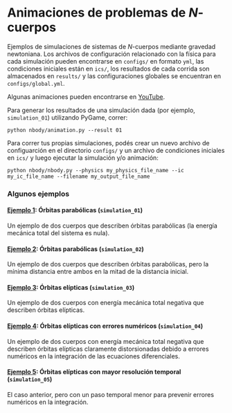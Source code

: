 # Animaciones de problemas de $N$-cuerpos

Ejemplos de simulaciones de sistemas de $N$-cuerpos mediante gravedad newtoniana. Los archivos de configuración relacionado con la física para cada simulación pueden encontrarse en `configs/` en formato `yml`, las condiciones iniciales están en `ics/`, los resultados de cada corrida son almacenados en `results/` y las configuraciones globales se encuentran en `configs/global.yml`.

Algunas animaciones pueden encontrarse en [YouTube](https://www.youtube.com/fgiza/videos).

Para generar los resultados de una simulación dada (por ejemplo, `simulation_01`) utilizando PyGame, correr:

```
python nbody/animation.py --result 01
```

Para correr tus propias simulaciones, podés crear un nuevo archivo de configuarción en el directorio `configs/` y un archivo de condiciones iniciales en `ics/` y luego ejecutar la simulación y/o animación:

```
python nbody/nbody.py --physics my_physics_file_name --ic my_ic_file_name --filename my_output_file_name
```

### Algunos ejemplos

#### [Ejemplo 1](https://youtu.be/I3U7MGbQIdA): Órbitas parabólicas (`simulation_01`)

Un ejemplo de dos cuerpos que describen órbitas parabólicas (la energía mecánica total del sistema es nula).

#### [Ejemplo 2](https://youtu.be/8C-GpehjkiU): Órbitas parabólicas (`simulation_02`)

Un ejemplo de dos cuerpos que describen órbitas parabólicas, pero la mínima distancia entre ambos en la mitad de la distancia inicial.

#### [Ejemplo 3](https://youtu.be/itIvMWKCWQ0): Órbitas elípticas (`simulation_03`)

Un ejemplo de dos cuerpos con energía mecánica total negativa que describen órbitas elípticas.

#### [Ejemplo 4](https://youtu.be/DUorm2F3x1w): Órbitas elípticas con errores numéricos (`simulation_04`)

Un ejemplo de dos cuerpos con energía mecánica total negativa que describen órbitas elípticas claramente distorsionadas debido a errores numéricos en la integración de las ecuaciones diferenciales.

#### [Ejemplo 5](https://youtu.be/Qin4mXVgOFM): Órbitas elípticas con mayor resolución temporal (`simulation_05`)

El caso anterior, pero con un paso temporal menor para prevenir errores numéricos en la integración.
